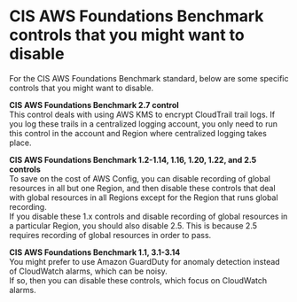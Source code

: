 # CIS AWS Foundations Benchmark controls that you might want to disable<a name="securityhub-standards-cis-to-disable"></a>

For the CIS AWS Foundations Benchmark standard, below are some specific controls that you might want to disable\.

**CIS AWS Foundations Benchmark 2\.7 control**  
This control deals with using AWS KMS to encrypt CloudTrail trail logs\. If you log these trails in a centralized logging account, you only need to run this control in the account and Region where centralized logging takes place\.

**CIS AWS Foundations Benchmark 1\.2\-1\.14, 1\.16, 1\.20, 1\.22, and 2\.5 controls**  
To save on the cost of AWS Config, you can disable recording of global resources in all but one Region, and then disable these controls that deal with global resources in all Regions except for the Region that runs global recording\.  
If you disable these 1\.x controls and disable recording of global resources in a particular Region, you should also disable 2\.5\. This is because 2\.5 requires recording of global resources in order to pass\.

**CIS AWS Foundations Benchmark 1\.1, 3\.1\-3\.14**  
You might prefer to use Amazon GuardDuty for anomaly detection instead of CloudWatch alarms, which can be noisy\.  
If so, then you can disable these controls, which focus on CloudWatch alarms\.